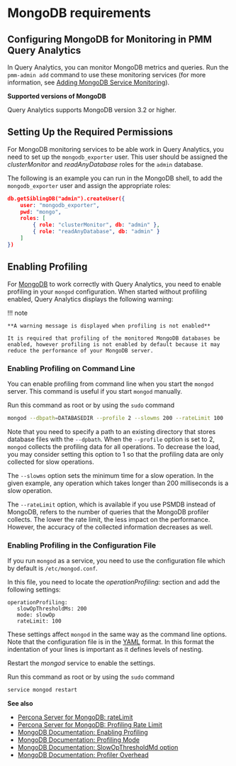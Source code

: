 # MongoDB requirements

## Configuring MongoDB for Monitoring in PMM Query Analytics

In Query Analytics, you can monitor MongoDB metrics and queries. Run the
`pmm-admin add` command to use these monitoring services
(for more information, see [Adding MongoDB Service Monitoring](../manage/client-mongodb-metrics.md)).

**Supported versions of MongoDB**

Query Analytics supports MongoDB version 3.2 or higher.

## Setting Up the Required Permissions

For MongoDB monitoring services to be able work in Query Analytics, you need to
set up the `mongodb_exporter` user. This user should be assigned the
*clusterMonitor* and *readAnyDatabase* roles for the `admin` database.

The following is an example you can run in the MongoDB shell, to add the
`mongodb_exporter` user and assign the appropriate roles:

```json
db.getSiblingDB("admin").createUser({
    user: "mongodb_exporter",
    pwd: "mongo",
    roles: [
        { role: "clusterMonitor", db: "admin" },
        { role: "readAnyDatabase", db: "admin" }
    ]
})
```

## Enabling Profiling

For [MongoDB](https://www.mongodb.com) to work correctly with Query Analytics, you need to enable profiling
in your `mongod` configuration. When started without profiling enabled, Query Analytics
displays the following warning:

!!! note

    **A warning message is displayed when profiling is not enabled**

    It is required that profiling of the monitored MongoDB databases be enabled, however profiling is not enabled by default because it may reduce the performance of your MongoDB server.

### Enabling Profiling on Command Line

You can enable profiling from command line when you start the `mongod`
server. This command is useful if you start `mongod` manually.

Run this command as root or by using the `sudo` command

```sh
mongod --dbpath=DATABASEDIR --profile 2 --slowms 200 --rateLimit 100
```

Note that you need to specify a path to an existing directory that stores
database files with the `--dpbath`. When the `--profile` option is set to
2, `mongod` collects the profiling data for all operations. To decrease the
load, you may consider setting this option to 1 so that the profiling data
are only collected for slow operations.

The `--slowms` option sets the minimum time for a slow operation. In the
given example, any operation which takes longer than 200 milliseconds is a
slow operation.

The `--rateLimit` option, which is available if you use PSMDB instead
of MongoDB, refers to the number of queries that the MongoDB profiler
collects. The lower the rate limit, the less impact on the performance.
However, the accuracy of the collected information decreases as well.

### Enabling Profiling in the Configuration File

If you run `mongod` as a service, you need to use the configuration file
which by default is `/etc/mongod.conf`.

In this file, you need to locate the *operationProfiling:* section and add the
following settings:

```
operationProfiling:
   slowOpThresholdMs: 200
   mode: slowOp
   rateLimit: 100
```

These settings affect `mongod` in the same way as the command line options. Note that the configuration file is in the [YAML](http://yaml.org/spec/) format. In this format the indentation of your lines is important as it defines levels of nesting.

Restart the *mongod* service to enable the settings.

Run this command as root or by using the `sudo` command

```sh
service mongod restart
```

**See also**

* [Percona Server for MongoDB: rateLimit](https://www.percona.com/doc/percona-server-for-mongodb/LATEST/rate-limit.html)
* [Percona Server for MongoDB: Profiling Rate Limit](https://www.percona.com/doc/percona-server-for-mongodb/LATEST/rate-limit.html)
* [MongoDB Documentation: Enabling Profiling](https://docs.mongodb.com/manual/tutorial/manage-the-database-profiler/)
* [MongoDB Documentation: Profiling Mode](https://docs.mongodb.com/manual/reference/configuration-options/#operationProfiling.mode)
* [MongoDB Documentation: SlowOpThresholdMd option](https://docs.mongodb.com/manual/reference/configuration-options/#operationProfiling.slowOpThresholdMs)
* [MongoDB Documentation: Profiler Overhead](https://docs.mongodb.com/manual/tutorial/manage-the-database-profiler/#profiler-overhead)
